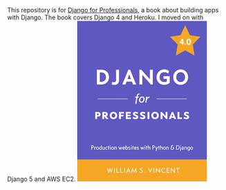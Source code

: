 This repository is for [Django for Professionals](https://learndjango.com/courses/django-for-professionals/), a book about building apps with Django. The book covers Django 4 and Heroku. I moved on with Django 5 and AWS EC2.
![Django for APIs Cover](cover_40.jpg)